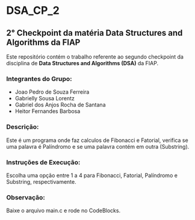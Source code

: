 # DSA_CP_2
## 2° Checkpoint da matéria **Data Structures and Algorithms** da FIAP

Este repositório contém o trabalho referente ao segundo checkpoint da disciplina de **Data Structures and Algorithms (DSA)** da FIAP.

### Integrantes do Grupo:
- Joao Pedro de Souza Ferreira
- Gabrielly Sousa Lorentz
- Gabriel dos Anjos Rocha de Santana
- Heitor Fernandes Barbosa

### Descrição:
Este é um programa onde faz calculos de Fibonacci e Fatorial, verifica se uma palavra é Palíndromo e se uma palavra contém em outra (Substring).

### Instruções de Execução:
Escolha uma opção entre 1 a 4 para Fibonacci, Fatorial, Palíndromo e Substring, respectivamente.

### Observação:
Baixe o arquivo main.c e rode no CodeBlocks.
